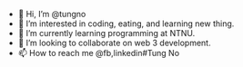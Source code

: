 - 👋 Hi, I’m @tungno
- 👀 I’m interested in coding, eating, and learning new thing. 
- 🌱 I’m currently learning programming at NTNU. 
- 💞️ I’m looking to collaborate on web 3 development. 
- 📫 How to reach me @fb,linkedin#Tung No

<!---
tungno/tungno is a ✨ special ✨ repository because its `README.md` (this file) appears on your GitHub profile.
You can click the Preview link to take a look at your changes.
--->
